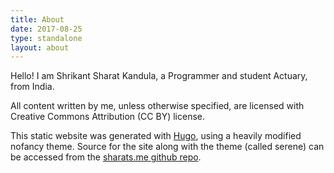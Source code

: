 ```yaml
---
title: About
date: 2017-08-25
type: standalone
layout: about
---
```


Hello! I am Shrikant Sharat Kandula, a Programmer and student Actuary, from India.

All content written by me, unless otherwise specified, are licensed with Creative Commons
Attribution (CC BY) license.

This static website was generated with [Hugo](https://gohugo.io), using a heavily modified nofancy
theme. Source for the site along with the theme (called serene) can be accessed from the [sharats.me
github repo](https://github.com/sharat87/sharats.me).
